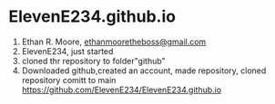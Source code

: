 # ElevenE234.github.io

1. Ethan R. Moore, ethanmooretheboss@gmail.com
2. ElevenE234, just started
3. cloned thr repository to folder"github"
4. Downloaded github,created an account, made repository, cloned repository
comitt to main
https://github.com/ElevenE234/ElevenE234.github.io